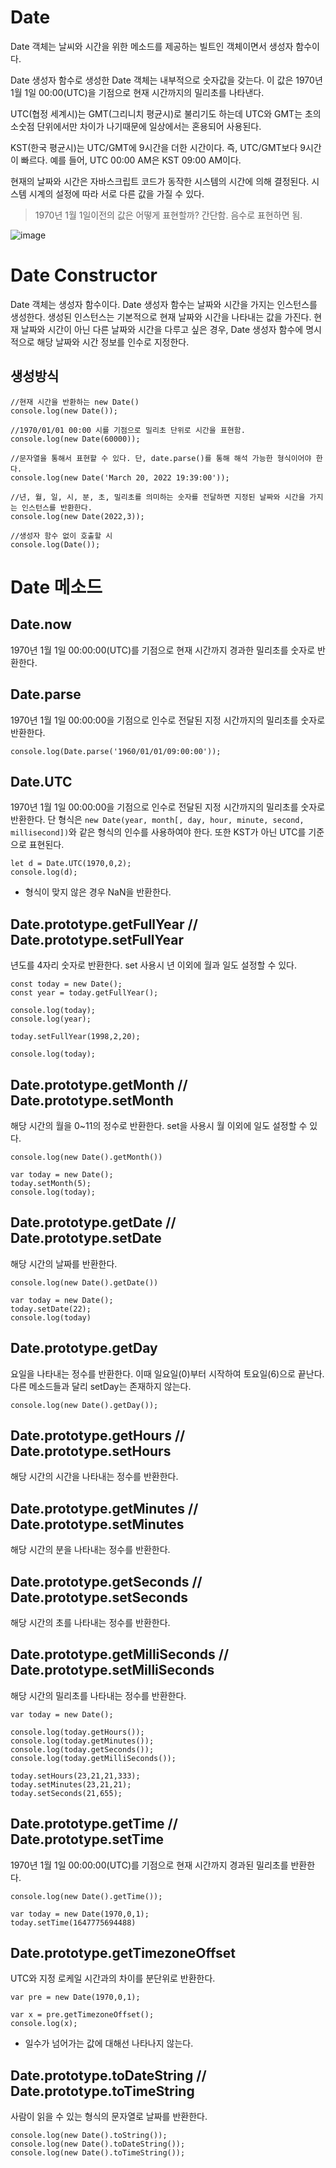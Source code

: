 # Date

Date 객체는 날씨와 시간을 위한 메소드를 제공하는 빌트인 객체이면서 생성자 함수이다.

Date 생성자 함수로 생성한 Date 객체는 내부적으로 숫자값을 갖는다. 이 값은 1970년 1월 1일 00:00(UTC)을 기점으로 현재 시간까지의 밀리초를 나타낸다.

UTC(협정 세계시)는 GMT(그리니치 평균시)로 불리기도 하는데 UTC와 GMT는 초의 소숫점 단위에서만 차이가 나기때문에 일상에서는 혼용되어 사용된다.

KST(한국 평균시)는 UTC/GMT에 9시간을 더한 시간이다. 즉, UTC/GMT보다 9시간이 빠르다. 예를 들어, UTC 00:00 AM은 KST 09:00 AM이다.

현재의 날짜와 시간은 자바스크립트 코드가 동작한 시스템의 시간에 의해 결정된다. 시스템 시계의 설정에 따라 서로 다른 값을 가질 수 있다.

> 1970년 1월 1일이전의 값은 어떻게 표현할까?
> 간단함. 음수로 표현하면 됨.

![image](https://user-images.githubusercontent.com/62691610/159157037-2d74b02f-c033-4a79-8de0-14ef3daecfc0.png)


# Date Constructor
Date 객체는 생성자 함수이다. Date 생성자 함수는 날짜와 시간을 가지는 인스턴스를 생성한다. 생성된 인스턴스는 기본적으로 현재 날짜와 시간을 나타내는 값을 가진다. 현재 날짜와 시간이 아닌 다른 날짜와 시간을 다루고 싶은 경우, Date 생성자 함수에 명시적으로 해당 날짜와 시간 정보를 인수로 지정한다.

## 생성방식
```
//현재 시간을 반환하는 new Date()
console.log(new Date());

//1970/01/01 00:00 시를 기점으로 밀리초 단위로 시간을 표현함.
console.log(new Date(60000));

//문자열을 통해서 표현할 수 있다. 단, date.parse()를 통해 해석 가능한 형식이어야 한다.
console.log(new Date('March 20, 2022 19:39:00'));

//년, 월, 일, 시, 분, 초, 밀리초를 의미하는 숫자를 전달하면 지정된 날짜와 시간을 가지는 인스턴스를 반환한다.
console.log(new Date(2022,3));

//생성자 함수 없이 호출할 시
console.log(Date());
```

# Date 메소드

## Date.now
1970년 1월 1일 00:00:00(UTC)를 기점으로 현재 시간까지 경과한 밀리초를 숫자로 반환한다.

## Date.parse
1970년 1월 1일 00:00:00을 기점으로 인수로 전달된 지정 시간까지의 밀리초를 숫자로 반환한다.
```
console.log(Date.parse('1960/01/01/09:00:00'));
```
## Date.UTC
1970년 1월 1일 00:00:00을 기점으로 인수로 전달된 지정 시간까지의 밀리초를 숫자로 반환한다.
단 형식은 `new Date(year, month[, day, hour, minute, second, millisecond])`와 같은 형식의 인수를 사용하여야 한다.
또한 KST가 아닌 UTC를 기준으로 표현된다.
```
let d = Date.UTC(1970,0,2);
console.log(d);
```
- 형식이 맞지 않은 경우 NaN을 반환한다.


## Date.prototype.getFullYear // Date.prototype.setFullYear
년도를 4자리 숫자로 반환한다.
set 사용시 년 이외에 월과 일도 설정할 수 있다.
```
const today = new Date();
const year = today.getFullYear();

console.log(today);
console.log(year);

today.setFullYear(1998,2,20);

console.log(today);
```

## Date.prototype.getMonth // Date.prototype.setMonth 
해당 시간의 월을 0~11의 정수로 반환한다.
set을 사용시 월 이외에 일도 설정할 수 있다.
```
console.log(new Date().getMonth())

var today = new Date();
today.setMonth(5);
console.log(today);
```

## Date.prototype.getDate // Date.prototype.setDate
해당 시간의 날짜를 반환한다.
```
console.log(new Date().getDate())

var today = new Date();
today.setDate(22);
console.log(today)
```

## Date.prototype.getDay
요일을 나타내는 정수를 반환한다. 이때 일요일(0)부터 시작하여 토요일(6)으로 끝난다.
다른 메소드들과 달리 setDay는 존재하지 않는다.
```
console.log(new Date().getDay());
```

## Date.prototype.getHours // Date.prototype.setHours
해당 시간의 시간을 나타내는 정수를 반환한다.


## Date.prototype.getMinutes // Date.prototype.setMinutes
해당 시간의 분을 나타내는 정수를 반환한다.

## Date.prototype.getSeconds // Date.prototype.setSeconds
해당 시간의 초를 나타내는 정수를 반환한다.

## Date.prototype.getMilliSeconds // Date.prototype.setMilliSeconds
해당 시간의 밀리초를 나타내는 정수를 반환한다.


```
var today = new Date();

console.log(today.getHours());
console.log(today.getMinutes());
console.log(today.getSeconds());
console.log(today.getMilliSeconds());

today.setHours(23,21,21,333);
today.setMinutes(23,21,21);
today.setSeconds(21,655);
```

## Date.prototype.getTime // Date.prototype.setTime
1970년 1월 1일 00:00:00(UTC)를 기점으로 현재 시간까지 경과된 밀리초를 반환한다.
```
console.log(new Date().getTime());

var today = new Date(1970,0,1);
today.setTime(1647775694488)
```

## Date.prototype.getTimezoneOffset
UTC와 지정 로케일 시간과의 차이를 분단위로 반환한다.
```
var pre = new Date(1970,0,1);

var x = pre.getTimezoneOffset();
console.log(x);

```
- 일수가 넘어가는 값에 대해선 나타나지 않는다.



## Date.prototype.toDateString // Date.prototype.toTimeString
사람이 읽을 수 있는 형식의 문자열로 날짜를 반환한다.
```
console.log(new Date().toString());
console.log(new Date().toDateString());
console.log(new Date().toTimeString());
```